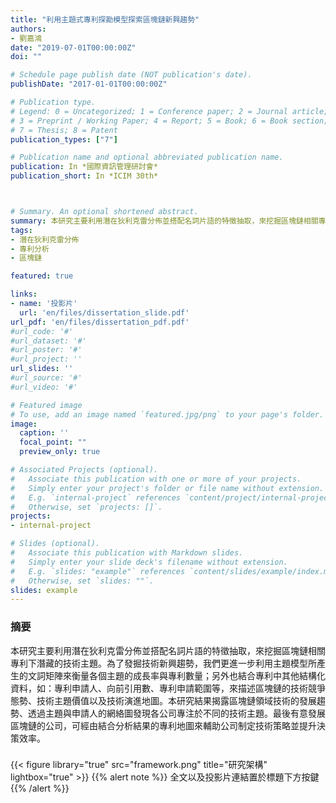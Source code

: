 ```yaml
---
title: "利用主題式專利探勘模型探索區塊鏈新興趨勢"
authors:
- 劉嘉鴻
date: "2019-07-01T00:00:00Z"
doi: ""

# Schedule page publish date (NOT publication's date).
publishDate: "2017-01-01T00:00:00Z"

# Publication type.
# Legend: 0 = Uncategorized; 1 = Conference paper; 2 = Journal article;
# 3 = Preprint / Working Paper; 4 = Report; 5 = Book; 6 = Book section;
# 7 = Thesis; 8 = Patent
publication_types: ["7"]

# Publication name and optional abbreviated publication name.
publication: In *國際資訊管理研討會*
publication_short: In *ICIM 30th*



# Summary. An optional shortened abstract.
summary: 本研究主要利用潛在狄利克雷分佈並搭配名詞片語的特徵抽取，來挖掘區塊鏈相關專利下潛藏的技術主題。研究結果揭露區塊鏈領域技術的發展趨勢、透過主題與申請人的網絡圖發現各公司專注於不同的技術主題。最後有意發展區塊鏈的公司，可經由結合分析結果的專利地圖來輔助公司制定技術策略並提升決策效率。
tags:
- 潛在狄利克雷分佈
- 專利分析
- 區塊鏈

featured: true

links:
- name: '投影片'
  url: 'en/files/dissertation_slide.pdf'
url_pdf: 'en/files/dissertation_pdf.pdf'
#url_code: '#'
#url_dataset: '#'
#url_poster: '#'
#url_project: ''
url_slides: ''
#url_source: '#'
#url_video: '#'

# Featured image
# To use, add an image named `featured.jpg/png` to your page's folder. 
image:
  caption: ''
  focal_point: ""
  preview_only: true

# Associated Projects (optional).
#   Associate this publication with one or more of your projects.
#   Simply enter your project's folder or file name without extension.
#   E.g. `internal-project` references `content/project/internal-project/index.md`.
#   Otherwise, set `projects: []`.
projects:
- internal-project

# Slides (optional).
#   Associate this publication with Markdown slides.
#   Simply enter your slide deck's filename without extension.
#   E.g. `slides: "example"` references `content/slides/example/index.md`.
#   Otherwise, set `slides: ""`.
slides: example
---
```

### 摘要
本研究主要利用潛在狄利克雷分佈並搭配名詞片語的特徵抽取，來挖掘區塊鏈相關專利下潛藏的技術主題。為了發掘技術新興趨勢，我們更進一步利用主題模型所產生的文詞矩陣來衡量各個主題的成長率與專利數量；另外也結合專利中其他結構化資料，如：專利申請人、向前引用數、專利申請範圍等，來描述區塊鏈的技術競爭態勢、技術主題價值以及技術演進地圖。本研究結果揭露區塊鏈領域技術的發展趨勢、透過主題與申請人的網絡圖發現各公司專注於不同的技術主題。最後有意發展區塊鏈的公司，可經由結合分析結果的專利地圖來輔助公司制定技術策略並提升決策效率。

### 
{{< figure library="true" src="framework.png" title="研究架構" lightbox="true" >}}
{{% alert note %}}
全文以及投影片連結置於標題下方按鍵
{{% /alert %}}
